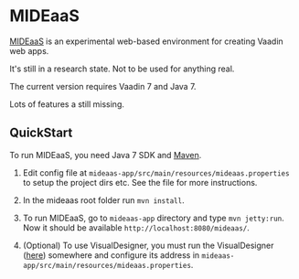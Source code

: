 # MIDEaaS

[MIDEaaS](http.//cored.cs.tut.fi/mideaas) is an experimental web-based environment for creating Vaadin web apps.

It's still in a research state. Not to be used for anything real.

The current version requires Vaadin 7 and Java 7.

Lots of features a still missing.


## QuickStart

To run MIDEaaS, you need Java 7 SDK and [Maven](http://maven.apache.org/).

1. Edit config file at `mideaas-app/src/main/resources/mideaas.properties` to setup the project dirs etc. See the file for more instructions.
2. In the mideaas root folder run `mvn install`.
3. To run MIDEaaS, go to `mideaas-app` directory and type `mvn jetty:run`. Now it should be available `http://localhost:8080/mideaas/`.

4. (Optional) To use VisualDesigner, you must run the VisualDesigner ([here](https://collab.nokia.com/svn/SME)) somewhere and configure its address in `mideaas-app/src/main/resources/mideaas.properties`.

